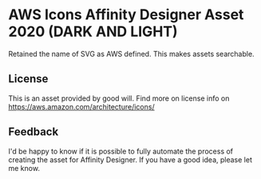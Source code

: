 # AWS Icons Affinity Designer Asset 2020 (DARK AND LIGHT)

Retained the name of SVG as AWS defined. This makes assets searchable.

## License

This is an asset provided by good will. Find more on license info on https://aws.amazon.com/architecture/icons/

## Feedback

I'd be happy to know if it is possible to fully automate the process of creating the asset for Affinity Designer. If you have a good idea, please let me know.
